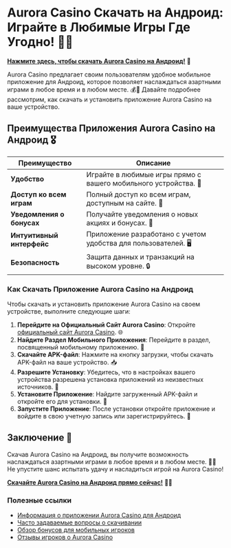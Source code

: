 # Aurora Casino Скачать на Андроид: Играйте в Любимые Игры Где Угодно! 🎲✨

[**Нажмите здесь, чтобы скачать Aurora Casino на Андроид!**](https://10trafic-stat2.com/click/668546556bcc6313411604bd/6766/13032/subaccount) 🤑

Aurora Casino предлагает своим пользователям удобное мобильное приложение для Андроид, которое позволяет наслаждаться азартными играми в любое время и в любом месте. 💰🎉 Давайте подробнее рассмотрим, как скачать и установить приложение Aurora Casino на ваше устройство.

## Преимущества Приложения Aurora Casino на Андроид 🎖️

| Преимущество                     | Описание                                                |
|----------------------------------|--------------------------------------------------------|
| **Удобство**                     | Играйте в любимые игры прямо с вашего мобильного устройства. 📱 |
| **Доступ ко всем играм**         | Полный доступ ко всем играм, доступным на сайте. 🎰    |
| **Уведомления о бонусах**        | Получайте уведомления о новых акциях и бонусах. 🎁     |
| **Интуитивный интерфейс**        | Приложение разработано с учетом удобства для пользователей. 🖥️ |
| **Безопасность**                 | Защита данных и транзакций на высоком уровне. 🔒       |

### Как Скачать Приложение Aurora Casino на Андроид

Чтобы скачать и установить приложение Aurora Casino на своем устройстве, выполните следующие шаги:

1. **Перейдите на Официальный Сайт Aurora Casino**: Откройте [официальный сайт Aurora Casino](https://10trafic-stat2.com/click/668546556bcc6313411604bd/6766/13032/subaccount). 🌐
2. **Найдите Раздел Мобильного Приложения**: Перейдите в раздел, посвященный мобильному приложению. 📲
3. **Скачайте APK-файл**: Нажмите на кнопку загрузки, чтобы скачать APK-файл на ваше устройство. 📥
4. **Разрешите Установку**: Убедитесь, что в настройках вашего устройства разрешена установка приложений из неизвестных источников. 🔧
5. **Установите Приложение**: Найдите загруженный APK-файл и откройте его для установки. 📲
6. **Запустите Приложение**: После установки откройте приложение и войдите в свою учетную запись или зарегистрируйтесь. 🎉

## Заключение 🎊

Скачав Aurora Casino на Андроид, вы получите возможность наслаждаться азартными играми в любое время и в любом месте. 🌟💸 Не упустите шанс испытать удачу и насладиться игрой на Aurora Casino!

[**Скачайте Aurora Casino на Андроид прямо сейчас!**](https://10trafic-stat2.com/click/668546556bcc6313411604bd/6766/13032/subaccount) 💪🎊

### Полезные ссылки
- [Информация о приложении Aurora Casino для Андроид](https://10trafic-stat2.com/click/668546556bcc6313411604bd/6766/13032/subaccount)
- [Часто задаваемые вопросы о скачивании](https://10trafic-stat2.com/click/668546556bcc6313411604bd/6766/13032/subaccount)
- [Обзор бонусов для мобильных игроков](https://10trafic-stat2.com/click/668546556bcc6313411604bd/6766/13032/subaccount)
- [Отзывы игроков о Aurora Casino](https://10trafic-stat2.com/click/668546556bcc6313411604bd/6766/13032/subaccount)
